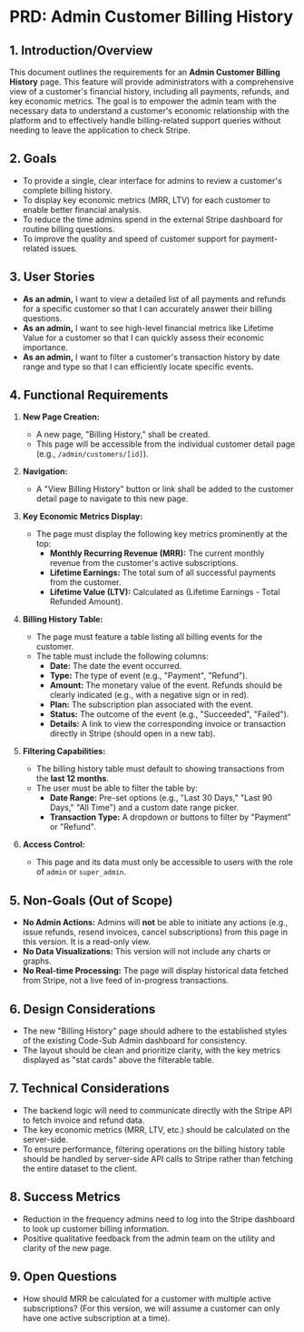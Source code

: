 # PRD: Admin Customer Billing History

## 1. Introduction/Overview
This document outlines the requirements for an **Admin Customer Billing History** page. This feature will provide administrators with a comprehensive view of a customer's financial history, including all payments, refunds, and key economic metrics. The goal is to empower the admin team with the necessary data to understand a customer's economic relationship with the platform and to effectively handle billing-related support queries without needing to leave the application to check Stripe.

## 2. Goals
- To provide a single, clear interface for admins to review a customer's complete billing history.
- To display key economic metrics (MRR, LTV) for each customer to enable better financial analysis.
- To reduce the time admins spend in the external Stripe dashboard for routine billing questions.
- To improve the quality and speed of customer support for payment-related issues.

## 3. User Stories
- **As an admin,** I want to view a detailed list of all payments and refunds for a specific customer so that I can accurately answer their billing questions.
- **As an admin,** I want to see high-level financial metrics like Lifetime Value for a customer so that I can quickly assess their economic importance.
- **As an admin,** I want to filter a customer's transaction history by date range and type so that I can efficiently locate specific events.

## 4. Functional Requirements

1.  **New Page Creation:**
    -   A new page, "Billing History," shall be created.
    -   This page will be accessible from the individual customer detail page (e.g., `/admin/customers/[id]`).

2.  **Navigation:**
    -   A "View Billing History" button or link shall be added to the customer detail page to navigate to this new page.

3.  **Key Economic Metrics Display:**
    -   The page must display the following key metrics prominently at the top:
        -   **Monthly Recurring Revenue (MRR):** The current monthly revenue from the customer's active subscriptions.
        -   **Lifetime Earnings:** The total sum of all successful payments from the customer.
        -   **Lifetime Value (LTV):** Calculated as (Lifetime Earnings - Total Refunded Amount).

4.  **Billing History Table:**
    -   The page must feature a table listing all billing events for the customer.
    -   The table must include the following columns:
        -   **Date:** The date the event occurred.
        -   **Type:** The type of event (e.g., "Payment", "Refund").
        -   **Amount:** The monetary value of the event. Refunds should be clearly indicated (e.g., with a negative sign or in red).
        -   **Plan:** The subscription plan associated with the event.
        -   **Status:** The outcome of the event (e.g., "Succeeded", "Failed").
        -   **Details:** A link to view the corresponding invoice or transaction directly in Stripe (should open in a new tab).

5.  **Filtering Capabilities:**
    -   The billing history table must default to showing transactions from the **last 12 months**.
    -   The user must be able to filter the table by:
        -   **Date Range:** Pre-set options (e.g., "Last 30 Days," "Last 90 Days," "All Time") and a custom date range picker.
        -   **Transaction Type:** A dropdown or buttons to filter by "Payment" or "Refund".

6.  **Access Control:**
    -   This page and its data must only be accessible to users with the role of `admin` or `super_admin`.

## 5. Non-Goals (Out of Scope)
-   **No Admin Actions:** Admins will **not** be able to initiate any actions (e.g., issue refunds, resend invoices, cancel subscriptions) from this page in this version. It is a read-only view.
-   **No Data Visualizations:** This version will not include any charts or graphs.
-   **No Real-time Processing:** The page will display historical data fetched from Stripe, not a live feed of in-progress transactions.

## 6. Design Considerations
-   The new "Billing History" page should adhere to the established styles of the existing Code-Sub Admin dashboard for consistency.
-   The layout should be clean and prioritize clarity, with the key metrics displayed as "stat cards" above the filterable table.

## 7. Technical Considerations
-   The backend logic will need to communicate directly with the Stripe API to fetch invoice and refund data.
-   The key economic metrics (MRR, LTV, etc.) should be calculated on the server-side.
-   To ensure performance, filtering operations on the billing history table should be handled by server-side API calls to Stripe rather than fetching the entire dataset to the client.

## 8. Success Metrics
-   Reduction in the frequency admins need to log into the Stripe dashboard to look up customer billing information.
-   Positive qualitative feedback from the admin team on the utility and clarity of the new page.

## 9. Open Questions
-   How should MRR be calculated for a customer with multiple active subscriptions? (For this version, we will assume a customer can only have one active subscription at a time). 